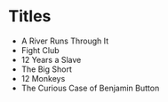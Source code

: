 # Titles

- A River Runs Through It
- Fight Club
- 12 Years a Slave
- The Big Short
- 12 Monkeys
- The Curious Case of Benjamin Button



